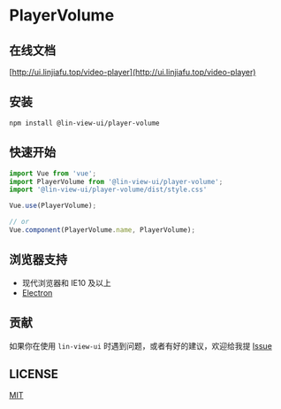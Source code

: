 # PlayerVolume


## 在线文档

[http://ui.linjiafu.top/video-player](http://ui.linjiafu.top/video-player)


## 安装

```
npm install @lin-view-ui/player-volume
```

## 快速开始

```javascript
import Vue from 'vue';
import PlayerVolume from '@lin-view-ui/player-volume';
import '@lin-view-ui/player-volume/dist/style.css'

Vue.use(PlayerVolume);

// or
Vue.component(PlayerVolume.name, PlayerVolume);
```

## 浏览器支持

- 现代浏览器和 IE10 及以上
- [Electron](http://electron.atom.io/)

## 贡献

如果你在使用 `lin-view-ui` 时遇到问题，或者有好的建议，欢迎给我提 [Issue](https://github.com/c10342/lin-view-ui/issues)

## LICENSE

[MIT](https://github.com/c10342/lin-view-ui/blob/master/LICENSE)
